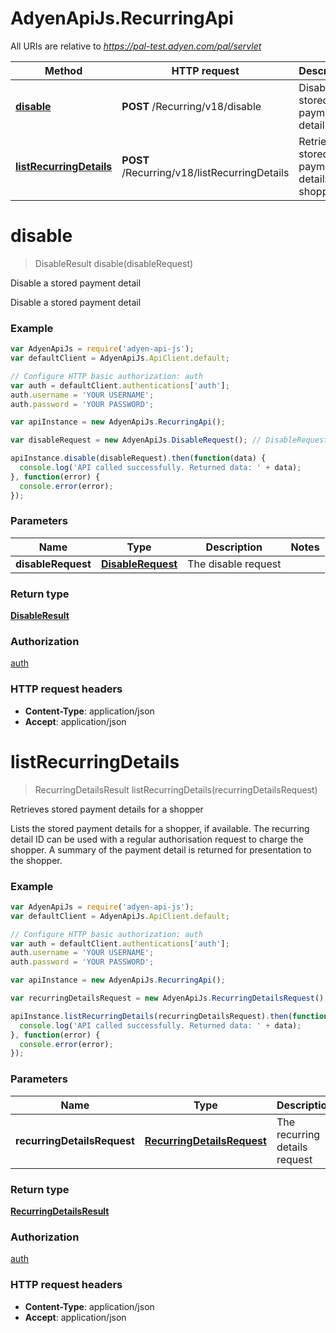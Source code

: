 # AdyenApiJs.RecurringApi

All URIs are relative to *https://pal-test.adyen.com/pal/servlet*

Method | HTTP request | Description
------------- | ------------- | -------------
[**disable**](RecurringApi.md#disable) | **POST** /Recurring/v18/disable | Disable a stored payment detail
[**listRecurringDetails**](RecurringApi.md#listRecurringDetails) | **POST** /Recurring/v18/listRecurringDetails | Retrieves stored payment details for a shopper


<a name="disable"></a>
# **disable**
> DisableResult disable(disableRequest)

Disable a stored payment detail

Disable a stored payment detail

### Example
```javascript
var AdyenApiJs = require('adyen-api-js');
var defaultClient = AdyenApiJs.ApiClient.default;

// Configure HTTP basic authorization: auth
var auth = defaultClient.authentications['auth'];
auth.username = 'YOUR USERNAME';
auth.password = 'YOUR PASSWORD';

var apiInstance = new AdyenApiJs.RecurringApi();

var disableRequest = new AdyenApiJs.DisableRequest(); // DisableRequest | The disable request

apiInstance.disable(disableRequest).then(function(data) {
  console.log('API called successfully. Returned data: ' + data);
}, function(error) {
  console.error(error);
});

```

### Parameters

Name | Type | Description  | Notes
------------- | ------------- | ------------- | -------------
 **disableRequest** | [**DisableRequest**](DisableRequest.md)| The disable request | 

### Return type

[**DisableResult**](DisableResult.md)

### Authorization

[auth](../README.md#auth)

### HTTP request headers

 - **Content-Type**: application/json
 - **Accept**: application/json

<a name="listRecurringDetails"></a>
# **listRecurringDetails**
> RecurringDetailsResult listRecurringDetails(recurringDetailsRequest)

Retrieves stored payment details for a shopper

Lists the stored payment details for a shopper, if available. The recurring detail ID can be used with a regular authorisation request to charge the shopper. A summary of the payment detail is returned for presentation to the shopper.

### Example
```javascript
var AdyenApiJs = require('adyen-api-js');
var defaultClient = AdyenApiJs.ApiClient.default;

// Configure HTTP basic authorization: auth
var auth = defaultClient.authentications['auth'];
auth.username = 'YOUR USERNAME';
auth.password = 'YOUR PASSWORD';

var apiInstance = new AdyenApiJs.RecurringApi();

var recurringDetailsRequest = new AdyenApiJs.RecurringDetailsRequest(); // RecurringDetailsRequest | The recurring details request

apiInstance.listRecurringDetails(recurringDetailsRequest).then(function(data) {
  console.log('API called successfully. Returned data: ' + data);
}, function(error) {
  console.error(error);
});

```

### Parameters

Name | Type | Description  | Notes
------------- | ------------- | ------------- | -------------
 **recurringDetailsRequest** | [**RecurringDetailsRequest**](RecurringDetailsRequest.md)| The recurring details request | 

### Return type

[**RecurringDetailsResult**](RecurringDetailsResult.md)

### Authorization

[auth](../README.md#auth)

### HTTP request headers

 - **Content-Type**: application/json
 - **Accept**: application/json

